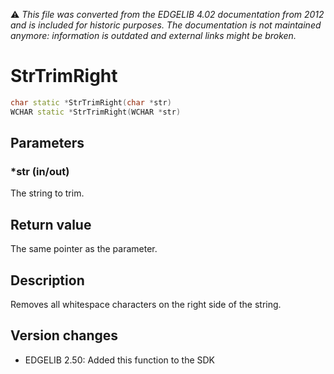 :warning: _This file was converted from the EDGELIB 4.02 documentation from 2012 and is included for historic purposes. The documentation is not maintained anymore: information is outdated and external links might be broken._

# StrTrimRight


```c++
char static *StrTrimRight(char *str) 
WCHAR static *StrTrimRight(WCHAR *str)
```

## Parameters
### *str (in/out)
The string to trim.

## Return value
The same pointer as the parameter.

## Description
Removes all whitespace characters on the right side of the string.

## Version changes
- EDGELIB 2.50: Added this function to the SDK

